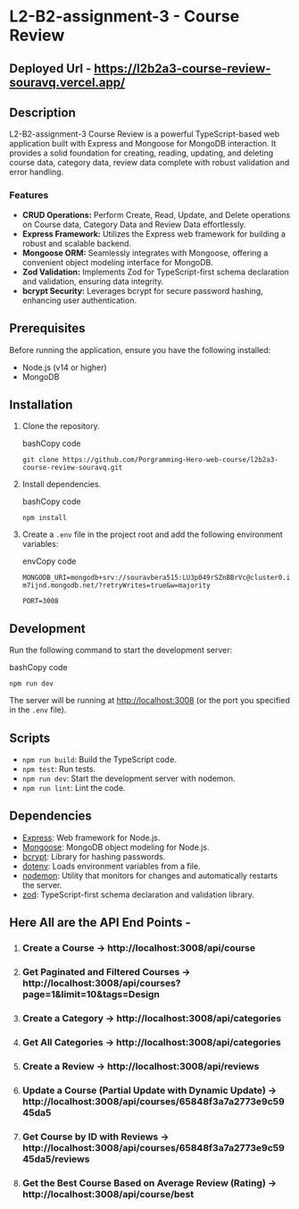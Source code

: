 # L2-B2-assignment-3 - Course Review

## Deployed Url - https://l2b2a3-course-review-souravq.vercel.app/

## Description

L2-B2-assignment-3 Course Review is a powerful TypeScript-based web application built with Express and Mongoose for MongoDB interaction. It provides a solid foundation for creating, reading, updating, and deleting course data, category data, review data complete with robust validation and error handling.

### Features

-   **CRUD Operations:** Perform Create, Read, Update, and Delete operations on Course data, Category Data and Review Data effortlessly.
-   **Express Framework:** Utilizes the Express web framework for building a robust and scalable backend.
-   **Mongoose ORM:** Seamlessly integrates with Mongoose, offering a convenient object modeling interface for MongoDB.
-   **Zod Validation:** Implements Zod for TypeScript-first schema declaration and validation, ensuring data integrity.
-   **bcrypt Security:** Leverages bcrypt for secure password hashing, enhancing user authentication.

## Prerequisites

Before running the application, ensure you have the following installed:

-   Node.js (v14 or higher)
-   MongoDB

## Installation

1.  Clone the repository.
    
    bashCopy code
    
    `git clone https://github.com/Porgramming-Hero-web-course/l2b2a3-course-review-souravq.git`
    
3.  Install dependencies.
    
    bashCopy code
    
    `npm install` 
    
4.  Create a `.env` file in the project root and add the following environment variables:
    
    envCopy code
    
    `MONGODB_URI=mongodb+srv://souravbera515:LU3p049rSZnBBrVc@cluster0.im7ijnd.mongodb.net/?retryWrites=true&w=majority`
    
    `PORT=3008` 
    

## Development

Run the following command to start the development server:

bashCopy code

`npm run dev` 

The server will be running at [http://localhost:3008](http://localhost:3008/) (or the port you specified in the `.env` file).

## Scripts

-   `npm run build`: Build the TypeScript code.
-   `npm test`: Run tests.
-   `npm run dev`: Start the development server with nodemon.
-   `npm run lint`: Lint the code.

## Dependencies

-   [Express](https://expressjs.com/): Web framework for Node.js.
-   [Mongoose](https://mongoosejs.com/): MongoDB object modeling for Node.js.
-   [bcrypt](https://www.npmjs.com/package/bcrypt): Library for hashing passwords.
-   [dotenv](https://www.npmjs.com/package/dotenv): Loads environment variables from a file.
-   [nodemon](https://nodemon.io/): Utility that monitors for changes and automatically restarts the server.
-   [zod](https://github.com/colinhacks/zod): TypeScript-first schema declaration and validation library.

## Here All are the API End Points - 

1) ### Create a Course -> http://localhost:3008/api/course
2) ### Get Paginated and Filtered Courses -> http://localhost:3008/api/courses?page=1&limit=10&tags=Design
3) ### Create a Category -> http://localhost:3008/api/categories
4) ### Get All Categories -> http://localhost:3008/api/categories
5) ### Create a Review -> http://localhost:3008/api/reviews
6) ### Update a Course (Partial Update with Dynamic Update) -> http://localhost:3008/api/courses/65848f3a7a2773e9c5945da5
7) ### Get Course by ID with Reviews -> http://localhost:3008/api/courses/65848f3a7a2773e9c5945da5/reviews
8) ### Get the Best Course Based on Average Review (Rating) -> http://localhost:3008/api/course/best
